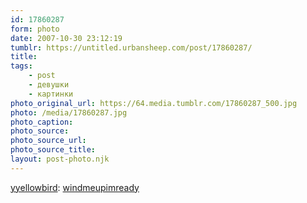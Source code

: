 ```yaml
---
id: 17860287
form: photo
date: 2007-10-30 23:12:19
tumblr: https://untitled.urbansheep.com/post/17860287/
title:
tags:
    - post
    - девушки
    - картинки
photo_original_url: https://64.media.tumblr.com/17860287_500.jpg
photo: /media/17860287.jpg
photo_caption: 
photo_source:
photo_source_url:
photo_source_title:
layout: post-photo.njk
---
```


<p><a href="http://flickr.com/photos/yyellowbird">yyellowbird</a>: <a href="http://flickr.com/photos/yyellowbird/1096835096/in/set-72157594448436055">windmeupimready</a></p>

